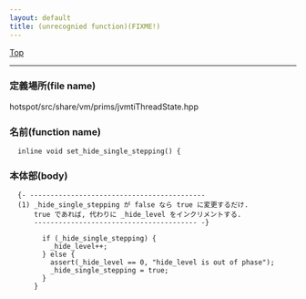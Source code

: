 ```yaml
---
layout: default
title: (unrecognied function)(FIXME!)
---
```

[Top](../index.html)

--- 
### 定義場所(file name)
hotspot/src/share/vm/prims/jvmtiThreadState.hpp

### 名前(function name)
```
  inline void set_hide_single_stepping() {
```

### 本体部(body)
```
  {- -------------------------------------------
  (1) _hide_single_stepping が false なら true に変更するだけ.
      true であれば, 代わりに _hide_level をインクリメントする.
      ---------------------------------------- -}

	    if (_hide_single_stepping) {
	      _hide_level++;
	    } else {
	      assert(_hide_level == 0, "hide_level is out of phase");
	      _hide_single_stepping = true;
	    }
	  }
	
```


